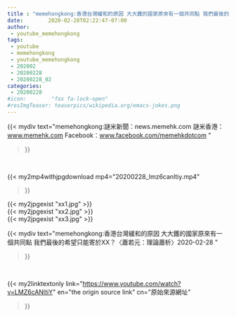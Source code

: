 ```yaml
---
title : "memehongkong:香港台灣緩和的原因 大大鑊的國家原來有一個共同點 我們最後的希望只能寄於XX？〈蕭若元：理論蕭析〉2020-02-28 "
date:        2020-02-28T02:22:47-07:00
author:
 - youtube_memehongkong
tags:
 - youtube
 - memehongkong
 - youtube_memehongkong
 - 202002
 - 20200228
 - 20200228_02
categories:
 - 20200228
#icon:        "fas fa-lock-open"
#resImgTeaser: teaserpics/wikipedia.org/emacs-jokes.png
---
```


{{< mydiv text="memehongkong:謎米新聞：news.memehk.com 謎米香港： www.memehk.com Facebook：www.facebook.com/memehkdotcom "
>}}
<br>


{{< my2mp4withjpgdownload mp4="20200228_lmz6canltiy.mp4"
>}}

{{< my2jpgexist "xx1.jpg" >}}<br>
{{< my2jpgexist "xx2.jpg" >}}<br>
{{< my2jpgexist "xx3.jpg" >}}<br>



{{< mydiv text="memehongkong:香港台灣緩和的原因 大大鑊的國家原來有一個共同點 我們最後的希望只能寄於XX？〈蕭若元：理論蕭析〉2020-02-28 "
>}}
<br>

{{< my2linktextonly link="https://www.youtube.com/watch?v=LMZ6cANltiY"
en="the origin source link" cn="原始來源網址"
>}}


<br>

